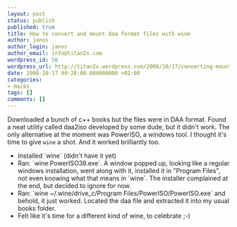 ```yaml
---
layout: post
status: publish
published: true
title: How to convert and mount daa format files with wine
author: janos
author_login: janos
author_email: info@titan2x.com
wordpress_id: 56
wordpress_url: http://titan2x.wordpress.com/2008/10/17/converting-mounting-daa-files-with-wine/
date: 2008-10-17 09:28:00.000000000 +02:00
categories:
- Hacks
tags: []
comments: []
---
```

Downloaded a bunch of c++ books but the files were in DAA format. Found a neat utility called daa2iso developed by some dude, but it didn't work. The only alternative at the moment was PowerISO, a windows tool. I thought it's time to give `wine` a shot. And it worked brilliantly too.
<ul>
	<li>Installed `wine` (didn't have it yet)</li>
	<li>Ran: `wine PowerISO38.exe`. A window popped up, looking like a regular windows installation, went along with it, installed it in "Program Files", not even knowing what that means in `wine`. The installer complained at the end, but decided to ignore for now.</li>
	<li>Ran: `wine ~/.wine/drive_c/Program Files/PowerISO/PowerISO.exe` and behold, it just worked. Located the daa file and extracted it into my usual books folder.</li>
	<li>Felt like it's time for a different kind of wine, to celebrate ;-)</li>
</ul>
